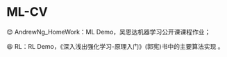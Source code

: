 # ML-CV
:blush: AndrewNg_HomeWork：ML Demo，吴恩达机器学习公开课课程作业；

:laughing: RL：RL Demo，《深入浅出强化学习-原理入门》(郭宪)书中的主要算法实现 。
